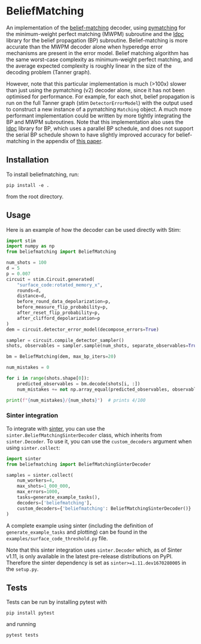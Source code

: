 # BeliefMatching

An implementation of the [belief-matching](https://arxiv.org/abs/2203.04948) decoder, using 
[pymatching](https://github.com/oscarhiggott/PyMatching) for the minimum-weight perfect matching (MWPM) subroutine and 
the [ldpc](https://pypi.org/project/ldpc/) library for the belief propagation (BP) subroutine.
Belief-matching is more accurate than the MWPM decoder alone when hyperedge error mechanisms are present in the error 
model.
Belief matching algorithm has the same worst-case complexity as minimum-weight perfect matching, and the average 
expected complexity is roughly linear in the size of the decoding problem (Tanner graph).

However, note that this particular implementation is much (>100x) slower than just using the pymatching (v2) 
decoder alone, since it has not been optimised for performance.
For example, for each shot, belief propagation is run on the full Tanner graph (stim `DetectorErrorModel`) with 
the output used to construct a new instance of a pymatching `Matching` object.
A much more performant implementation could be written by more tightly integrating the BP and MWPM subroutines.
Note that this implementation also uses the [ldpc](https://pypi.org/project/ldpc/) library for BP, which uses a 
parallel BP schedule, and does not support the serial BP schedule shown to have slightly improved accuracy 
for belief-matching in the appendix of [this paper](https://arxiv.org/abs/2207.06431).

## Installation

To install beliefmatching, run:
```shell
pip install -e .
```
from the root directory.

## Usage

Here is an example of how the decoder can be used directly with Stim:

```python
import stim
import numpy as np
from beliefmatching import BeliefMatching

num_shots = 100
d = 5
p = 0.007
circuit = stim.Circuit.generated(
    "surface_code:rotated_memory_x",
    rounds=d,
    distance=d,
    before_round_data_depolarization=p,
    before_measure_flip_probability=p,
    after_reset_flip_probability=p,
    after_clifford_depolarization=p
)
dem = circuit.detector_error_model(decompose_errors=True)

sampler = circuit.compile_detector_sampler()
shots, observables = sampler.sample(num_shots, separate_observables=True)

bm = BeliefMatching(dem, max_bp_iters=20)

num_mistakes = 0

for i in range(shots.shape[0]):
    predicted_observables = bm.decode(shots[i, :])
    num_mistakes += not np.array_equal(predicted_observables, observables[i, :])

print(f"{num_mistakes}/{num_shots}")  # prints 4/100
```

### Sinter integration

To integrate with [sinter](https://github.com/quantumlib/Stim/tree/main/glue/sample), you can use the 
`sinter.BeliefMatchingSinterDecoder` class, which inherits from `sinter.Decoder`.
To use it, you can use the `custom_decoders` argument when using `sinter.collect`:

```python
import sinter
from beliefmatching import BeliefMatchingSinterDecoder

samples = sinter.collect(
    num_workers=4,
    max_shots=1_000_000,
    max_errors=1000,
    tasks=generate_example_tasks(),
    decoders=['beliefmatching'],
    custom_decoders={'beliefmatching': BeliefMatchingSinterDecoder()}
)
```

A complete example using sinter (including the definition of `generate_example_tasks` and plotting) can be found in the 
`examples/surface_code_threshold.py` file.

Note that this sinter integration uses `sinter.Decoder` which, as of Sinter v1.11, is only available in the 
latest pre-release distributions on PyPI. Therefore the sinter dependency is set as `sinter>=1.11.dev1670280005` in 
the `setup.py`.

## Tests

Tests can be run by installing pytest with 
```shell
pip install pytest
```

and running 
```shell
pytest tests
```


